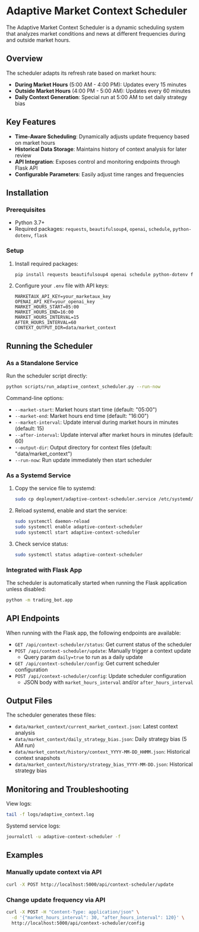 # Adaptive Market Context Scheduler

The Adaptive Market Context Scheduler is a dynamic scheduling system that analyzes market conditions and news at different frequencies during and outside market hours.

## Overview

The scheduler adapts its refresh rate based on market hours:

- **During Market Hours** (5:00 AM - 4:00 PM): Updates every 15 minutes
- **Outside Market Hours** (4:00 PM - 5:00 AM): Updates every 60 minutes
- **Daily Context Generation**: Special run at 5:00 AM to set daily strategy bias

## Key Features

- **Time-Aware Scheduling**: Dynamically adjusts update frequency based on market hours
- **Historical Data Storage**: Maintains history of context analysis for later review
- **API Integration**: Exposes control and monitoring endpoints through Flask API
- **Configurable Parameters**: Easily adjust time ranges and frequencies

## Installation

### Prerequisites

- Python 3.7+
- Required packages: `requests`, `beautifulsoup4`, `openai`, `schedule`, `python-dotenv`, `flask`

### Setup

1. Install required packages:
   ```bash
   pip install requests beautifulsoup4 openai schedule python-dotenv flask
   ```

2. Configure your `.env` file with API keys:
   ```
   MARKETAUX_API_KEY=your_marketaux_key
   OPENAI_API_KEY=your_openai_key
   MARKET_HOURS_START=05:00
   MARKET_HOURS_END=16:00
   MARKET_HOURS_INTERVAL=15
   AFTER_HOURS_INTERVAL=60
   CONTEXT_OUTPUT_DIR=data/market_context
   ```

## Running the Scheduler

### As a Standalone Service

Run the scheduler script directly:

```bash
python scripts/run_adaptive_context_scheduler.py --run-now
```

Command-line options:
- `--market-start`: Market hours start time (default: "05:00")
- `--market-end`: Market hours end time (default: "16:00")
- `--market-interval`: Update interval during market hours in minutes (default: 15)
- `--after-interval`: Update interval after market hours in minutes (default: 60)
- `--output-dir`: Output directory for context files (default: "data/market_context")
- `--run-now`: Run update immediately then start scheduler

### As a Systemd Service

1. Copy the service file to systemd:
   ```bash
   sudo cp deployment/adaptive-context-scheduler.service /etc/systemd/system/
   ```

2. Reload systemd, enable and start the service:
   ```bash
   sudo systemctl daemon-reload
   sudo systemctl enable adaptive-context-scheduler
   sudo systemctl start adaptive-context-scheduler
   ```

3. Check service status:
   ```bash
   sudo systemctl status adaptive-context-scheduler
   ```

### Integrated with Flask App

The scheduler is automatically started when running the Flask application unless disabled:

```bash
python -m trading_bot.app
```

## API Endpoints

When running with the Flask app, the following endpoints are available:

- `GET /api/context-scheduler/status`: Get current status of the scheduler
- `POST /api/context-scheduler/update`: Manually trigger a context update
   - Query param `daily=true` to run as a daily update
- `GET /api/context-scheduler/config`: Get current scheduler configuration
- `POST /api/context-scheduler/config`: Update scheduler configuration
   - JSON body with `market_hours_interval` and/or `after_hours_interval`

## Output Files

The scheduler generates these files:

- `data/market_context/current_market_context.json`: Latest context analysis
- `data/market_context/daily_strategy_bias.json`: Daily strategy bias (5 AM run)
- `data/market_context/history/context_YYYY-MM-DD_HHMM.json`: Historical context snapshots
- `data/market_context/history/strategy_bias_YYYY-MM-DD.json`: Historical strategy bias

## Monitoring and Troubleshooting

View logs:
```bash
tail -f logs/adaptive_context.log
```

Systemd service logs:
```bash
journalctl -u adaptive-context-scheduler -f
```

## Examples

### Manually update context via API

```bash
curl -X POST http://localhost:5000/api/context-scheduler/update
```

### Change update frequency via API

```bash
curl -X POST -H "Content-Type: application/json" \
  -d '{"market_hours_interval": 30, "after_hours_interval": 120}' \
  http://localhost:5000/api/context-scheduler/config
``` 